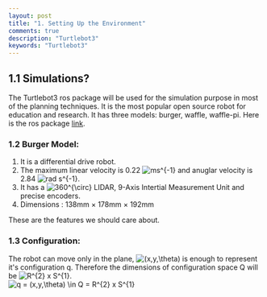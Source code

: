```yaml
---
layout: post
title: "1. Setting Up the Environment"
comments: true
description: "Turtlebot3"
keywords: "Turtlebot3"
---
```


## 1.1 Simulations?  
The Turtlebot3 ros package will be used for the simulation purpose in most of the planning techniques. It is the most popular open source robot for education and research. It has three models: burger, waffle, waffle-pi. Here is the ros package [link](http://wiki.ros.org/turtlebot3).  

### 1.2 Burger Model:  
1. It is a differential drive robot.  
2. The maximum linear velocity is 0.22 ![ms^{-1}](https://render.githubusercontent.com/render/math?math=ms%5E%7B-1%7D) and anuglar velocity is 2.84 ![rad s^{-1}](https://render.githubusercontent.com/render/math?math=rad%20s%5E%7B-1%7D).
3. It has a ![360^{\circ}](https://render.githubusercontent.com/render/math?math=%5E%7B%5Ccirc%7D) LIDAR, 9-Axis Intertial Measurement Unit and precise encoders.
4. Dimensions : 138mm × 178mm × 192mm  

These are the features we should care about.  

### 1.3 Configuration:  
The robot can move only in the plane, ![(x,y,\theta)](https://render.githubusercontent.com/render/math?math=(x%2Cy%2C%5Ctheta)) is enough to represent it's configuration q. Therefore the dimensions of configuration space Q will be ![R^{2} x S^{1}](https://render.githubusercontent.com/render/math?math=R%5E%7B2%7D%20x%20S%5E%7B1%7D).     
![q = (x,y,\theta) \in Q = R^{2} x S^{1}](https://render.githubusercontent.com/render/math?math=q%20%3D%20(x%2Cy%2C%5Ctheta)%20%5Cin%20Q%20%3D%20R%5E%7B2%7D%20x%20S%5E%7B1%7D)




